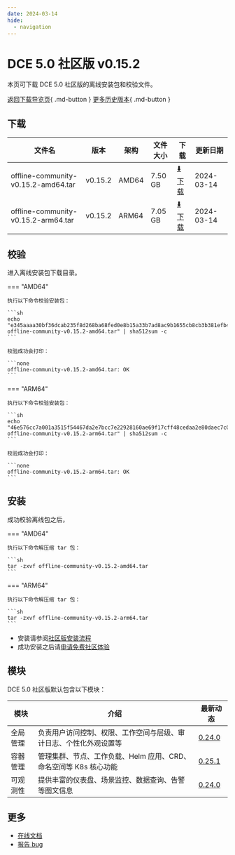 ```yaml
---
date: 2024-03-14
hide:
  - navigation
---
```


# DCE 5.0 社区版 v0.15.2

本页可下载 DCE 5.0 社区版的离线安装包和校验文件。

[返回下载导览页](../index.md){ .md-button } [更多历史版本](./dce5-installer-history.md){ .md-button }

## 下载

| 文件名                      | 版本    | 架构 | 文件大小 | 下载                                           | 更新日期   |
| ----------------------------- | ------- | -------- | ---------------------------------------------- | ---------- | ----------------------------- |
| offline-community-v0.15.2-amd64.tar | v0.15.2 | AMD64 | 7.50 GB | [:arrow_down: 下载](https://qiniu-download-public.daocloud.io/DaoCloud_Enterprise/dce5/offline-community-v0.15.2-amd64.tar) | 2024-03-14 |
| offline-community-v0.15.2-arm64.tar | v0.15.2 | ARM64 | 7.05 GB | [:arrow_down: 下载](https://qiniu-download-public.daocloud.io/DaoCloud_Enterprise/dce5/offline-community-v0.15.2-arm64.tar) | 2024-03-14 |

## 校验

进入离线安装包下载目录。

=== "AMD64"

    执行以下命令校验安装包：

    ```sh
    echo "e345aaaa30bf36dcab235f8d268ba68fed0e8b15a33b7ad8ac9b1655cb8cb3b381efb49d662df4dc90d70cfb8cb38a987941e09f4bf7c544f46f71279843ac94  offline-community-v0.15.2-amd64.tar" | sha512sum -c
    ```

    校验成功会打印：

    ```none
    offline-community-v0.15.2-amd64.tar: OK
    ```

=== "ARM64"

    执行以下命令校验安装包：

    ```sh
    echo "46e576cc7a001a3515f54467da2e7bcc7e22928160ae69f17cff48cedaa2e80daec7c07d3213dc89b1b4de2283f221951c7814bcbba1d0eaa0d810e7310f4893  offline-community-v0.15.2-arm64.tar" | sha512sum -c
    ```

    校验成功会打印：

    ```none
    offline-community-v0.15.2-arm64.tar: OK
    ```

## 安装

成功校验离线包之后，

=== "AMD64"

    执行以下命令解压缩 tar 包：

    ```sh
    tar -zxvf offline-community-v0.15.2-amd64.tar
    ```

=== "ARM64"

    执行以下命令解压缩 tar 包：

    ```sh
    tar -zxvf offline-community-v0.15.2-arm64.tar
    ```

- 安装请参阅[社区版安装流程](../../install/community/k8s/online.md#_2)
- 成功安装之后请[申请免费社区体验](../../dce/license0.md)

## 模块

DCE 5.0 社区版默认包含以下模块：

| 模块     | 介绍                                                              | 最新动态                                                   |
| -------- | ----------------------------------------------------------------- | ---------------------------------------------------------- |
| 全局管理 | 负责用户访问控制、权限、工作空间与层级、审计日志、个性化外观设置等      | [0.24.0](../../ghippo/intro/release-notes.md#0240) |
| 容器管理 | 管理集群、节点、工作负载、Helm 应用、CRD、命名空间等 K8s 核心功能 | [0.25.1](../../kpanda/intro/release-notes.md#0251) |
| 可观测性 | 提供丰富的仪表盘、场景监控、数据查询、告警等图文信息              | [0.24.0](../../insight/intro/releasenote.md#0240)  |

## 更多

- [在线文档](../../dce/index.md)
- [报告 bug](https://github.com/DaoCloud/DaoCloud-docs/issues)
